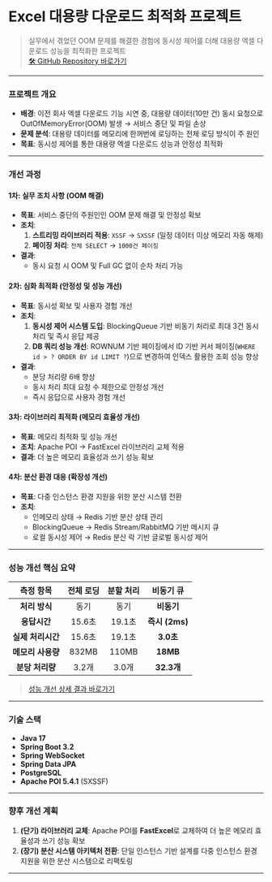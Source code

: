 # **Excel 대용량 다운로드 최적화 프로젝트**

> 실무에서 겪었던 OOM 문제를 해결한 경험에 동시성 제어를 더해 대용량 엑셀 다운로드 성능을 최적화한 프로젝트  
> [🛠️ GitHub Repository 바로가기](https://github.com/ji1007k/sb-excel-optimizer)

---

### **프로젝트 개요**
* **배경**: 이전 회사 엑셀 다운로드 기능 시연 중, 대용량 데이터(10만 건) 동시 요청으로 OutOfMemoryError(OOM) 발생 → 서비스 중단 및 파일 손상
* **문제 분석**: 대용량 데이터를 메모리에 한꺼번에 로딩하는 전체 로딩 방식이 주 원인
* **목표**: 동시성 제어를 통한 대용량 엑셀 다운로드 성능과 안정성 최적화

---

### **개선 과정**

#### **1차: 실무 조치 사항 (OOM 해결)**
* **목표**: 서비스 중단의 주원인인 OOM 문제 해결 및 안정성 확보
* **조치**:
    1. **스트리밍 라이브러리 적용**: `XSSF` → `SXSSF` (일정 데이터 이상 메모리 자동 해제)
    2. **페이징 처리**: `전체 SELECT` → `1000건 페이징`
* **결과**:
    * 동시 요청 시 OOM 및 Full GC 없이 순차 처리 가능

#### **2차: 심화 최적화 (안정성 및 성능 개선)**
* **목표**: 동시성 확보 및 사용자 경험 개선
* **조치**:
    1. **동시성 제어 시스템 도입**: BlockingQueue 기반 비동기 처리로 최대 3건 동시 처리 및 즉시 응답 제공
    2. **DB 쿼리 성능 개선**: ROWNUM 기반 페이징에서 ID 기반 커서 페이징(`WHERE id > ? ORDER BY id LIMIT ?`)으로 변경하여 인덱스 활용한 조회 성능 향상
* **결과**:
    * 분당 처리량 6배 향상
    * 동시 처리 최대 요청 수 제한으로 안정성 개선
    * 즉시 응답으로 사용자 경험 개선

#### **3차: 라이브러리 최적화 (메모리 효율성 개선)**
* **목표**: 메모리 최적화 및 성능 개선
* **조치**: Apache POI → FastExcel 라이브러리 교체 적용
* **결과**: 더 높은 메모리 효율성과 쓰기 성능 확보

#### **4차: 분산 환경 대응 (확장성 개선)**
* **목표**: 다중 인스턴스 환경 지원을 위한 분산 시스템 전환
* **조치**:
    - 인메모리 상태 → Redis 기반 분산 상태 관리
    - BlockingQueue → Redis Stream/RabbitMQ 기반 메시지 큐
    - 로컬 동시성 제어 → Redis 분산 락 기반 글로벌 동시성 제어

---

### **성능 개선 핵심 요약**

|    측정 항목    | **전체 로딩** | **분할 처리** | **비동기 큐**  |
|:-----------:|:---------:|:---------:|:----------:|
|  **처리 방식**  |    동기     |    동기     |   **비동기**   |
|  **응답시간**   |   15.6초   |   19.1초   | **즉시 (2ms)** |
| **실제 처리시간** |   15.6초   |   19.1초   |  **3.0초**   |
| **메모리 사용량** |   832MB   |   110MB   |  **18MB**  |
| **분당 처리량**  |   3.2개    |   3.0개    | **32.3개**  |

> [성능 개선 상세 결과 바로가기](./docs/performance-test-results.md)

---

### **기술 스택**
* **Java 17**
* **Spring Boot 3.2**
* **Spring WebSocket**
* **Spring Data JPA**
* **PostgreSQL**
* **Apache POI 5.4.1** (SXSSF)

---

### **향후 개선 계획**
1. **(단기) 라이브러리 교체**: Apache POI를 **FastExcel**로 교체하여 더 높은 메모리 효율성과 쓰기 성능 확보
2. **(장기) 분산 시스템 아키텍처 전환**: 단일 인스턴스 기반 설계를 다중 인스턴스 환경 지원을 위한 분산 시스템으로 리팩토링


---